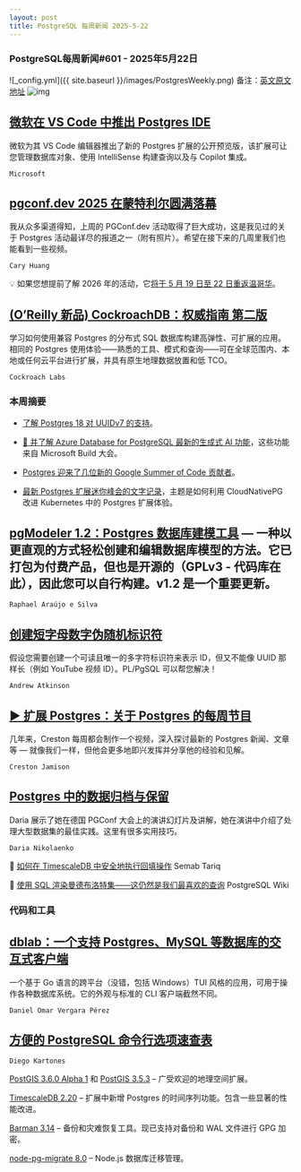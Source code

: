 ```yaml
---
layout: post
title: PostgreSQL 每周新闻 2025-5-22
---
```

### PostgreSQL每周新闻#601 - 2025年5月22日
![_config.yml]({{ site.baseurl }}/images/PostgresWeekly.png)
备注：[英文原文地址](https://postgresweekly.com/issues/601)
![img](https://res.cloudinary.com/cpress/image/upload/w_1280,e_sharpen:60,q_auto/jytbd3eqzdt5ksgtmibp.jpg)
## [微软在 VS Code 中推出 Postgres IDE](https://postgresweekly.com/link/169528/web)
微软为其 VS Code 编辑器推出了新的 Postgres 扩展的公开预览版，该扩展可让您管理数据库对象、使用 IntelliSense 构建查询以及与 Copilot 集成。

`Microsoft`

## [pgconf.dev 2025 在蒙特利尔圆满落幕](https://postgresweekly.com/link/169529/web)
我从众多渠道得知，上周的 PGConf.dev 活动取得了巨大成功，这是我见过的关于 Postgres 活动最详尽的报道之一（附有照片）。希望在接下来的几周里我们也能看到一些视频。


`Cary Huang`

💡 如果您想提前了解 2026 年的活动，它[将于 5 月 19 日至 22 日重返温哥华](https://postgresweekly.com/link/169531/web)。

## [(O’Reilly 新品) CockroachDB：权威指南 第二版](https://postgresweekly.com/link/169527/web)
学习如何使用兼容 Postgres 的分布式 SQL 数据库构建高弹性、可扩展的应用。相同的 Postgres 使用体验——熟悉的工具、模式和查询——可在全球范围内、本地或任何云平台进行扩展，并具有原生地理数据放置和低 TCO。

`Cockroach Labs `

### **本周摘要**

* [了解 Postgres 18 对 UUIDv7 的支持](https://postgresweekly.com/link/169532/web)。

* [🤖 并了解 Azure Database for PostgreSQL 最新的生成式 AI 功能](https://postgresweekly.com/link/169533/web)，这些功能来自 Microsoft Build 大会。

* [Postgres 迎来了几位新的 Google Summer of Code 贡献者](https://postgresweekly.com/link/169534/web)。

* [最新 Postgres 扩展迷你峰会的文字记录](https://postgresweekly.com/link/169535/web)，主题是如何利用 CloudNativePG 改进 Kubernetes 中的 Postgres 扩展体验。

## [pgModeler 1.2：Postgres 数据库建模工具](https://postgresweekly.com/link/169408/web) — 一种以更直观的方式轻松创建和编辑数据库模型的方法。它已打包为付费产品，但也是开源的（GPLv3 - 代码库在此），因此您可以自行构建。v1.2 是一个重要更新。

`Raphael Araújo e Silva`

## [创建短字母数字伪随机标识符](https://postgresweekly.com/link/169536/web)
假设您需要创建一个可读且唯一的多字符标识符来表示 ID，但又不能像 UUID 那样长（例如 YouTube 视频 ID）。PL/PgSQL 可以帮您解决！

`Andrew Atkinson`

## [▶ 扩展 Postgres：关于 Postgres 的每周节目](https://postgresweekly.com/link/169537/web)
几年来，Creston 每周都会制作一个视频，深入探讨最新的 Postgres 新闻、文章等 — 就像我们一样，但他会更多地即兴发挥并分享他的经验和见解。

`Creston Jamison`

## [Postgres 中的数据归档与保留](https://postgresweekly.com/link/169538/web)
Daria 展示了她在德国 PGConf 大会上的演讲幻灯片及讲解，她在演讲中介绍了处理大型数据集的最佳实践。这里有很多实用技巧。

`Daria Nikolaenko`

📄 [如何在 TimescaleDB 中安全地执行回填操作](https://postgresweekly.com/link/169539/web) Semab Tariq

📄 [使用 SQL 渲染曼德布洛特集——这仍然是我们最喜欢的查询](https://postgresweekly.com/link/169540/web) PostgreSQL Wiki

### **代码和工具**

## [dblab：一个支持 Postgres、MySQL 等数据库的交互式客户端](https://postgresweekly.com/link/169541/web)
一个基于 Go 语言的跨平台（没错，包括 Windows）TUI 风格的应用，可用于操作各种数据库系统。它的外观与标准的 CLI 客户端截然不同。

`Daniel Omar Vergara Pérez`

## [方便的 PostgreSQL 命令行选项速查表](https://postgresweekly.com/link/169542/web)

`Diego Kartones`

[PostGIS 3.6.0 Alpha 1](https://postgresweekly.com/link/169543/web) 和 [PostGIS 3.5.3](https://postgresweekly.com/link/169544/web) – 广受欢迎的地理空间扩展。

[TimescaleDB 2.20](https://postgresweekly.com/link/169545/web) – 扩展中新增 Postgres 的时间序列功能。包含一些显著的性能改进。

[Barman 3.14](https://postgresweekly.com/link/169546/web) – 备份和灾难恢复工具。现已支持对备份和 WAL 文件进行 GPG 加密。

[node-pg-migrate 8.0](https://postgresweekly.com/link/169547/web) – Node.js 数据库迁移管理。